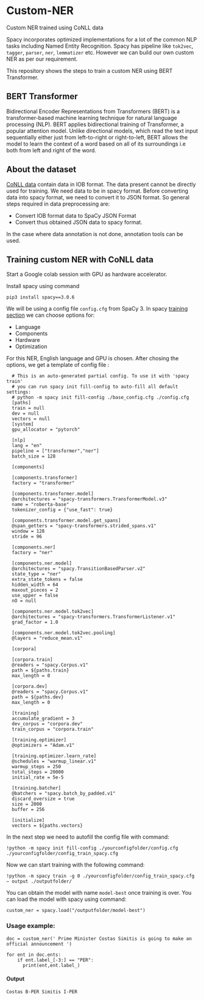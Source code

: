 # Custom-NER
Custom NER trained using CoNLL data

Spacy incorporates optimized implementations for a lot of the common NLP tasks including Named Entity Recognition. Spacy has pipeline like `tok2vec`, `tagger`, `parser`, `ner`, `lemmatizer` etc. However we can build our own custom NER as per our requirement.

This repository shows the  steps to train a custom NER using  BERT Transformer.

## BERT Transformer
Bidirectional Encoder Representations from Transformers (BERT) is a transformer-based machine learning technique for natural language processing (NLP). BERT applies bidirectional training of Transformer, a popular attention model. Unlike directional models, which read the text input sequentially either just from left-to-right or right-to-left, BERT allows the model to learn the context of a word based on all of its surroundings i.e both from left and right of the word.

## About the dataset
[CoNLL data](https://deepai.org/dataset/conll-2003-english) contain data in IOB format. The data present cannot be directly used for training. We need data to be in spacy format. Before converting data into spacy format, we need to convert it to JSON format.
So general steps required in data preprocessing are:
* Convert IOB format data  to SpaCy JSON Format
* Convert thus obtained JSON data to spacy format.

In the case where data annotation is not done, annotation tools can be used.

## Training custom NER with CoNLL data

Start a Google colab session with GPU as hardware accelerator.

Install spacy using command

` pip3 install spacy==3.0.6 `

We will be using a config file `config.cfg`  from SpaCy 3. In spacy [training section](https://spacy.io/usage/training) we can choose options for:
* Language
* Components 
* Hardware
* Optimization

For this NER, English language and GPU is chosen. After chosing the options, we get a template of config file :

```
  # This is an auto-generated partial config. To use it with 'spacy train'
  # you can run spacy init fill-config to auto-fill all default settings:
  # python -m spacy init fill-config ./base_config.cfg ./config.cfg
  [paths]
  train = null
  dev = null
  vectors = null
  [system]
  gpu_allocator = "pytorch"

  [nlp]
  lang = "en"
  pipeline = ["transformer","ner"]
  batch_size = 128

  [components]

  [components.transformer]
  factory = "transformer"

  [components.transformer.model]
  @architectures = "spacy-transformers.TransformerModel.v3"
  name = "roberta-base"
  tokenizer_config = {"use_fast": true}

  [components.transformer.model.get_spans]
  @span_getters = "spacy-transformers.strided_spans.v1"
  window = 128
  stride = 96

  [components.ner]
  factory = "ner"

  [components.ner.model]
  @architectures = "spacy.TransitionBasedParser.v2"
  state_type = "ner"
  extra_state_tokens = false
  hidden_width = 64
  maxout_pieces = 2
  use_upper = false
  nO = null

  [components.ner.model.tok2vec]
  @architectures = "spacy-transformers.TransformerListener.v1"
  grad_factor = 1.0

  [components.ner.model.tok2vec.pooling]
  @layers = "reduce_mean.v1"

  [corpora]

  [corpora.train]
  @readers = "spacy.Corpus.v1"
  path = ${paths.train}
  max_length = 0

  [corpora.dev]
  @readers = "spacy.Corpus.v1"
  path = ${paths.dev}
  max_length = 0

  [training]
  accumulate_gradient = 3
  dev_corpus = "corpora.dev"
  train_corpus = "corpora.train"

  [training.optimizer]
  @optimizers = "Adam.v1"

  [training.optimizer.learn_rate]
  @schedules = "warmup_linear.v1"
  warmup_steps = 250
  total_steps = 20000
  initial_rate = 5e-5

  [training.batcher]
  @batchers = "spacy.batch_by_padded.v1"
  discard_oversize = true
  size = 2000
  buffer = 256

  [initialize]
  vectors = ${paths.vectors}
  ```
  
  

  In the next step we need to autofill the config file with command:
  
  ```!python -m spacy init fill-config ./yourconfigfolder/config.cfg ./yourconfigfolder/config_train_spacy.cfg  ```
  
Now we can start training with the following command:


```!python -m spacy train -g 0 ./yourconfigfolder/config_train_spacy.cfg — output ./outputfolder/ ```


You can obtain the  model with name `model-best` once training is over. You can load the model with spacy using command:


```custom_ner = spacy.load("/outputfolder/model-best") ```

### Usage example:

```
doc = custom_ner(' Prime Minister Costas Simitis is going to make an official announcement ')
```


```
for ent in doc.ents:
    if ent.label_[-3:] == "PER":
      print(ent,ent.label_)
```
      
#### Output

`Costas B-PER
 Simitis I-PER`








  
  
  

